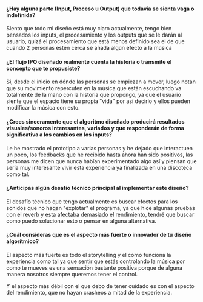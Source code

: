 #### ¿Hay alguna parte (Input, Proceso u Output) que todavía se sienta vaga o indefinida?

Siento que todo mi diseño está muy claro actualmente, tengo bien pensados los inputs, el procesamiento y los outputs que se le darán al usuario, quizá el procesamiento que está menos definido sea el de que cuando 2 personas estén cerca se añada algún efecto a la música 

#### ¿El flujo IPO diseñado realmente cuenta la historia o transmite el concepto que te propusiste?

Si, desde el inicio en dónde las personas se empiezan a mover, luego notan que su movimiento repercuten en la música que están escuchando va totalmente de la mano con la historia que propongo, ya que el usuario siente que el espacio tiene su propia "vida" por así decirlo y ellos pueden modificar la música con esto.

#### ¿Crees sinceramente que el algoritmo diseñado producirá resultados visuales/sonoros interesantes, variados y que responderán de forma significativa a los cambios en los inputs?

Le he mostrado el prototipo a varias personas y he dejado que interactuen un poco, los feedbacks que he recibido hasta ahora han sido positivos, las personas me dicen que nunca habían experimentado algo así y piensan que sería muy interesante vivir esta experiencia ya finalizada en una discoteca como tal.

#### ¿Anticipas algún desafío técnico principal al implementar este diseño?

El desafío técnico que tengo actualmente es buscar efectos para los sonidos que no hagan "explotar" el programa, ya que hice algunas pruebas con el reverb y esta afectaba demasiado el rendimiento, tendré que buscar como puedo solucionar esto o pensar en alguna alternativa.

#### ¿Cuál consideras que es el aspecto más fuerte o innovador de tu diseño algorítmico?

El aspecto más fuerte es todo el storytelling y el como funciona la experiencia como tal ya que sentir que estás controlando la música por como te mueves es una sensación bastante positiva porque de alguna manera nosotros siempre queremos tener el control.

Y el aspecto más débil con el que debo de tener cuidado es con el aspecto del rendimiento, que no hayan crasheos a mitad de la experiencia.
